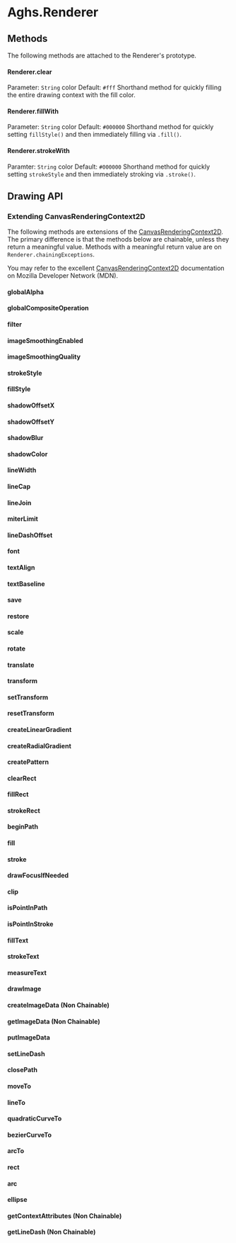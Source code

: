 # Aghs.Renderer

## Methods

The following methods are attached to the Renderer's prototype.

#### Renderer.clear
Parameter: `String` color
Default: `#fff`
Shorthand method for quickly filling the entire drawing context with the fill color.

#### Renderer.fillWith
Parameter: `String` color
Default: `#000000`
Shorthand method for quickly setting `fillStyle()` and then immediately filling via `.fill()`.

#### Renderer.strokeWith
Paramter: `String` color
Default: `#000000`
Shorthand method for quickly setting `strokeStyle` and then immediately stroking via `.stroke()`.

## Drawing API

### Extending CanvasRenderingContext2D

The following methods are extensions of the [CanvasRenderingContext2D](https://developer.mozilla.org/en-US/docs/Web/API/CanvasRenderingContext2D). The primary difference is that the methods below are chainable, unless they return a meaningful value. Methods with a meaningful return value are on `Renderer.chainingExceptions`.

You may refer to the excellent [CanvasRenderingContext2D](https://developer.mozilla.org/en-US/docs/Web/API/CanvasRenderingContext2D) documentation on Mozilla Developer Network (MDN).


#### globalAlpha
#### globalCompositeOperation
#### filter
#### imageSmoothingEnabled
#### imageSmoothingQuality
#### strokeStyle
#### fillStyle
#### shadowOffsetX
#### shadowOffsetY
#### shadowBlur
#### shadowColor
#### lineWidth
#### lineCap
#### lineJoin
#### miterLimit
#### lineDashOffset
#### font
#### textAlign
#### textBaseline
#### save
#### restore
#### scale
#### rotate
#### translate
#### transform
#### setTransform
#### resetTransform
#### createLinearGradient
#### createRadialGradient
#### createPattern
#### clearRect
#### fillRect
#### strokeRect
#### beginPath
#### fill
#### stroke
#### drawFocusIfNeeded
#### clip
#### isPointInPath
#### isPointInStroke
#### fillText
#### strokeText
#### measureText
#### drawImage
#### createImageData (Non Chainable)
#### getImageData (Non Chainable)
#### putImageData
#### setLineDash
#### closePath
#### moveTo
#### lineTo
#### quadraticCurveTo
#### bezierCurveTo
#### arcTo
#### rect
#### arc
#### ellipse
#### getContextAttributes (Non Chainable)
#### getLineDash (Non Chainable)
